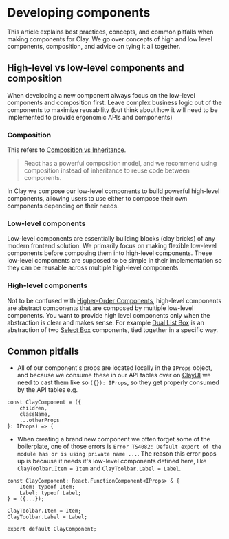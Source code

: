 # Developing components

This article explains best practices, concepts, and common pitfalls when making components for Clay.
We go over concepts of high and low level components, composition, and advice on tying it all together.

## High-level vs low-level components and composition

When developing a new component always focus on the low-level components and composition first.
Leave complex business logic out of the components to maximize reusability (but think about how it will need to be implemented to provide ergonomic APIs and components)

### Composition

This refers to [Composition vs Inheritance](https://reactjs.org/docs/composition-vs-inheritance.html).

> React has a powerful composition model, and we recommend using composition instead of inheritance to reuse code between components.

In Clay we compose our low-level components to build powerful high-level components, allowing users to use either to compose their own components depending on their needs.

### Low-level components

Low-level components are essentially building blocks (clay bricks) of any modern frontend solution. We primarily focus on making flexible low-level components before composing them into high-level components. These low-level components are supposed to be simple in their implementation so they can be reusable across multiple high-level components.

### High-level components

Not to be confused with [Higher-Order Components](https://reactjs.org/docs/higher-order-components.html), high-level components are abstract components that are composed by multiple low-level components. You want to provide high level components only when the abstraction is clear and makes sense. For example [Dual List Box](https://github.com/liferay/clay/blob/master/packages/clay-form/src/DualListBox.tsx) is an abstraction of two [Select Box](https://github.com/liferay/clay/blob/master/packages/clay-form/src/SelectBox.tsx) components, tied together in a specific way.

## Common pitfalls

-   All of our component's props are located locally in the `IProps` object, and because we consume these in our API tables over on [ClayUI](https://clayui.com) we need to cast them like so `({}): IProps`, so they get properly consumed by the API tables e.g.

```tsx
const ClayComponent = ({
	children,
	className,
	...otherProps
}: IProps) => {
```

-   When creating a brand new component we often forget some of the boilerplate, one of those errors is `Error TS4082: Default export of the module has or is using private name ...`. The reason this error pops up is because it needs it's low-level components defined here, like `ClayToolbar.Item = Item` and `ClayToolbar.Label = Label`.

```tsx
const ClayComponent: React.FunctionComponent<IProps> & {
    Item: typeof Item;
    Label: typeof Label;
} = ({...});

ClayToolbar.Item = Item;
ClayToolbar.Label = Label;

export default ClayComponent;
```
